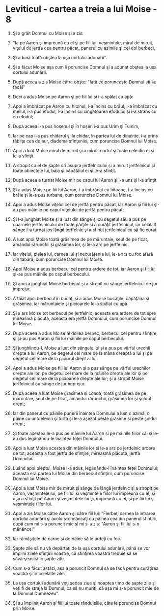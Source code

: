 # Leviticul - cartea a treia a lui Moise - 8

1. Şi a grăit Domnul cu Moise şi a zis: 

2. "Ia pe Aaron şi împreună cu el şi pe fiii lui, veşmintele, mirul de miruit, viţelul de jertfa cea pentru păcat, panerul cu azimile şi cei doi berbeci, 

3. Şi adună toată obştea la uşa cortului adunării". 

4. Şi a făcut Moise aşa cum îi poruncise Domnul şi a adunat obştea la uşa cortului adunării. 

5. După aceea a zis Moise către obşte: "Iată ce porunceşte Domnul să se facă!" 

6. Deci a adus Moise pe Aaron şi pe fiii lui şi i-a spălat cu apă: 

7. Apoi a îmbrăcat pe Aaron cu hitonul, l-a încins cu brâul, l-a îmbrăcat cu meilul, i-a pus efodul, l-a încins cu cingătoarea efodului şi i-a strâns cu ea efodul; 

8. După aceea i-a pus hoşenul şi în hoşen i-a pus Urim şi Tumim, 

9. Iar pe cap i-a pus chidarul şi la chidar, în partea lui de dinainte, i-a prins tăbliţa cea de aur, diadema sfinţeniei, cum poruncise Domnul lui Moise. 

10. Apoi a luat Moise mirul de miruit şi a miruit cortul şi toate cele din el şi le-a sfinţit. 

11. A stropit cu el de şapte ori asupra jertfelnicului şi a miruit jertfelnicul şi toate obiectele lui, baia şi căpătâiul ei şi le-a sfinţit. 

12. După aceea a turnat Moise mir pe capul lui Aaron şi l-a uns şi l-a sfinţit. 

13. Şi a adus Moise pe fiii lui Aaron, i-a îmbrăcat cu hitoane, i-a încins cu brâie şi le-a pus turbane, cum poruncise Domnul lui Moise. 

14. Apoi a adus Moise viţelul cel de jertfă pentru păcat, iar Aaron şi fiii lui şi-au pus mâinile pe capul viţelului de jertfă pentru păcat; 

15. Şi l-a junghiat Moise şi a luat din sânge şi cu degetul său a pus pe coarnele jertfelnicului de toate părţile şi a curăţit jertfelnicul, iar celălalt sânge l-a turnat jos lângă jertfelnic şi a sfinţit jertfelnicul ca să fie curat. 

16. A luat apoi Moise toată grăsimea de pe măruntaie, seul de pe ficat, amândoi rărunchii şi grăsimea lor, şi le-a ars pe jertfelnic. 

17. Iar viţelul, pielea lui, carnea lui şi necurăţenia lui, le-a ars cu foc afară din tabără, cum poruncise Domnul lui Moise. 

18. Apoi Moise a adus berbecul cel pentru ardere de tot, iar Aaron şi fiii lui şi-au pus mâinile pe capul berbecului. 

19. Şi apoi a junghiat Moise berbecul şi a stropit cu sânge jertfelnicul de jur împrejur. 

20. A tăiat apoi berbecul în bucăţi şi a adus Moise bucăţile, căpăţâna şi grăsimea, iar măruntaiele şi picioarele le-a spălat cu apă. 

21. Şi a ars Moise tot berbecul pe jertfelnic; aceasta era ardere de tot spre mireasmă plăcută, aceasta era jertfă Domnului, cum poruncise Domnul lui Moise. 

22. După aceea a adus Moise al doilea berbec, berbecul cel pentru sfinţire, şi şi-au pus Aaron şi fiii lui mâinile pe capul berbecului. 

23. Şi junghiindu-l, Moise a luat din sângele lui şi a pus pe vârful urechii drepte a lui Aaron, pe degetul cel mare de la mâna dreaptă a lui şi pe degetul cel mare de la piciorul drept al lui. 

24. Apoi a adus Moise pe fiii lui Aaron şi a pus sânge pe vârful urechilor drepte ale lor, pe degetul cel mare de la mâinile drepte ale lor şi pe degetul cel mare de la picioarele drepte ale lor; şi a stropit Moise jertfelnicul cu sânge de jur împrejur. 

25. După aceea a luat Moise grăsimea şi coada, toată grăsimea de pe măruntaie, seul de pe ficat, amândoi rărunchii, grăsimea lor şi şoldul drept; 

26. Iar din panerul cu pâinile punerii înaintea Domnului a luat o azimă, o pâine cu untdelemn şi turtă şi le-a aşezat peste grăsime şi peste şoldul drept; 

27. Şi toate acestea le-a pus pe mâinile lui Aaron şi pe mâinile fiilor săi şi le-au dus legănându-le înaintea feţei Domnului. 

28. Apoi a luat Moise acestea din mâinile lor şi le-a ars pe jertfelnic ardere de tot; aceasta a fost jertfa de sfinţire, mireasmă plăcută, jertfă Domnului. 

29. Luând apoi pieptul, Moise l-a adus, legănându-l înaintea feţei Domnului; aceasta era partea lui Moise din berbecul sfinţirii, cum poruncise Domnul lui Moise. 

30. Apoi a luat Moise mir de miruit şi sânge de lângă jertfelnic şi a stropit pe Aaron, veşmintele lui, pe fiii lui şi veşmintele fiilor lui împreună cu el; şi aşa a sfinţit pe Aaron şi veşmintele lui şi, împreună cu el, şi pe fiii lui şi veşmintele fiilor lui. 

31. Apoi a zis Moise către Aaron şi către fiii lui: "Fierbeţi carnea la intrarea cortului adunării şi acolo s-o mâncaţi cu pâinea cea din panerul sfinţirii, după cum mi s-a poruncit mie şi mi s-a zis: "Aaron şi fiii lui s-o mănânce!" 

32. Iar rămăşiţele de carne şi de pâine să le ardeţi cu foc. 

33. Şapte zile să nu vă depărtaţi de la uşa cortului adunării, până se vor împlini zilele sfinţirii voastre, că sfinţirea voastră trebuie să se săvârşească în şapte zile. 

34. Cum s-a făcut astăzi, aşa a poruncit Domnul să se facă pentru curăţirea voastră şi în celelalte zile. 

35. La uşa cortului adunării veţi şedea ziua şi noaptea timp de şapte zile şi veţi fi de strajă la Domnul, ca să nu muriţi, că aşa mi s-a poruncit mie de la Domnul Dumnezeu". 

36. Şi au împlinit Aaron şi fiii lui toate rânduielile, câte le poruncise Domnul prin Moise. 

